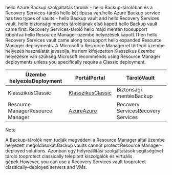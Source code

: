 <span data-ttu-id="cc8a9-101">hello Azure Backup szolgáltatás tárolók - hello Backup-tárolóban és a Recovery Services-tároló hello két típusa van.</span><span class="sxs-lookup"><span data-stu-id="cc8a9-101">hello Azure Backup service has two types of vaults - hello Backup vault and hello Recovery Services vault.</span></span> <span data-ttu-id="cc8a9-102">hello biztonsági mentés tárolójának első kapott.</span><span class="sxs-lookup"><span data-stu-id="cc8a9-102">hello Backup vault came first.</span></span> <span data-ttu-id="cc8a9-103">Recovery Services-tároló hello majd mentén toosupport kibontva hello Resource Manager üzembe helyezések kapott.</span><span class="sxs-lookup"><span data-stu-id="cc8a9-103">Then hello Recovery Services vault came along toosupport hello expanded Resource Manager deployments.</span></span> <span data-ttu-id="cc8a9-104">A Microsoft a Resource Managerrel történő üzembe helyezés használatát javasolja, ha nem kifejezetten Klasszikus üzembe helyezésre van szükség.</span><span class="sxs-lookup"><span data-stu-id="cc8a9-104">Microsoft recommends using Resource Manager deployments unless you specifically require a Classic deployment.</span></span>

| <span data-ttu-id="cc8a9-105">**Üzembe helyezés**</span><span class="sxs-lookup"><span data-stu-id="cc8a9-105">**Deployment**</span></span> | <span data-ttu-id="cc8a9-106">**Portál**</span><span class="sxs-lookup"><span data-stu-id="cc8a9-106">**Portal**</span></span> | <span data-ttu-id="cc8a9-107">**Tároló**</span><span class="sxs-lookup"><span data-stu-id="cc8a9-107">**Vault**</span></span> |
| --- | --- | --- |
| <span data-ttu-id="cc8a9-108">Klasszikus</span><span class="sxs-lookup"><span data-stu-id="cc8a9-108">Classic</span></span> |[<span data-ttu-id="cc8a9-109">Klasszikus</span><span class="sxs-lookup"><span data-stu-id="cc8a9-109">Classic</span></span>](https://manage.windowsazure.com) |<span data-ttu-id="cc8a9-110">Biztonsági mentés</span><span class="sxs-lookup"><span data-stu-id="cc8a9-110">Backup</span></span> |
| <span data-ttu-id="cc8a9-111">Resource Manager</span><span class="sxs-lookup"><span data-stu-id="cc8a9-111">Resource Manager</span></span> |[<span data-ttu-id="cc8a9-112">Azure</span><span class="sxs-lookup"><span data-stu-id="cc8a9-112">Azure</span></span>](https://portal.azure.com) |<span data-ttu-id="cc8a9-113">Recovery Services</span><span class="sxs-lookup"><span data-stu-id="cc8a9-113">Recovery Services</span></span> |

> [!NOTE]
> <span data-ttu-id="cc8a9-114">A Backup-tárolók nem tudják megvédeni a Resource Manager által üzembe helyezett megoldásokat.</span><span class="sxs-lookup"><span data-stu-id="cc8a9-114">Backup vaults cannot protect Resource Manager-deployed solutions.</span></span> <span data-ttu-id="cc8a9-115">Azonban egy helyreállítási szolgáltatások segítségével tároló tooprotect classically telepített kiszolgálók és virtuális gépek.</span><span class="sxs-lookup"><span data-stu-id="cc8a9-115">However, you can use a Recovery Services vault tooprotect classically-deployed servers and VMs.</span></span>  
> 
> 

